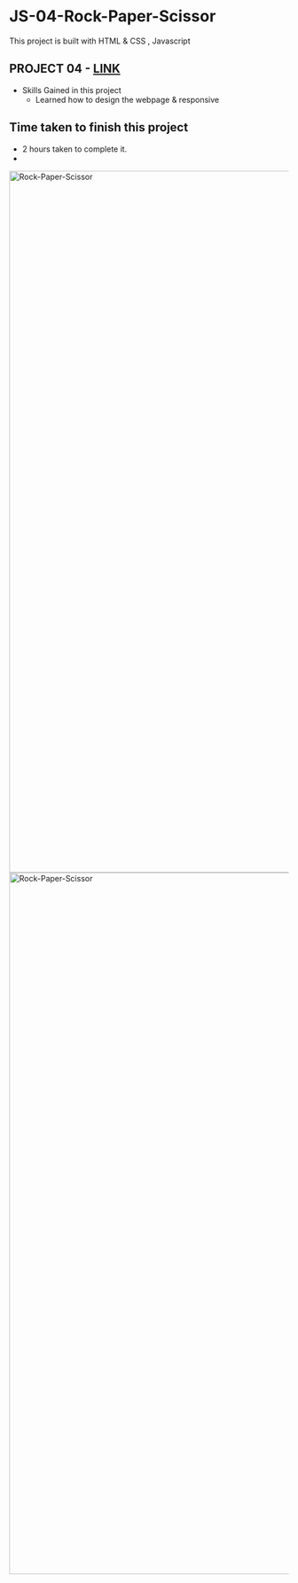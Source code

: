 # JS-04-Rock-Paper-Scissor
This project is built with HTML &amp; CSS , Javascript

## PROJECT 04 - [LINK ](https://vishwajs-04.netlify.app/)

-   Skills Gained in this project
    -   Learned how to design the webpage & responsive

## Time taken to finish this project

-   2 hours taken to complete it.
-   
<img width="1266" alt="Rock-Paper-Scissor" src="https://github.com/vishwanathkarka/JS-04-Rock-Paper-Scissor/assets/86046138/4d7be3c7-0e89-414c-b6a1-9b6270d97600">
<img width="1266" alt="Rock-Paper-Scissor " src="https://github.com/vishwanathkarka/JS-04-Rock-Paper-Scissor/assets/86046138/a03ccb1a-661a-4bbf-b273-f1419377b7d7">
